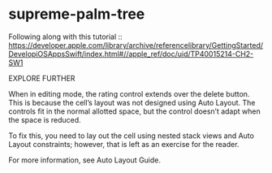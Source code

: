 # supreme-palm-tree


Following along with this tutorial :: https://developer.apple.com/library/archive/referencelibrary/GettingStarted/DevelopiOSAppsSwift/index.html#//apple_ref/doc/uid/TP40015214-CH2-SW1


EXPLORE FURTHER

When in editing mode, the rating control extends over the delete button. This is because the cell’s layout was not designed using Auto Layout. The controls fit in the normal allotted space, but the control doesn’t adapt when the space is reduced.

To fix this, you need to lay out the cell using nested stack views and Auto Layout constraints; however, that is left as an exercise for the reader.

For more information, see Auto Layout Guide.


